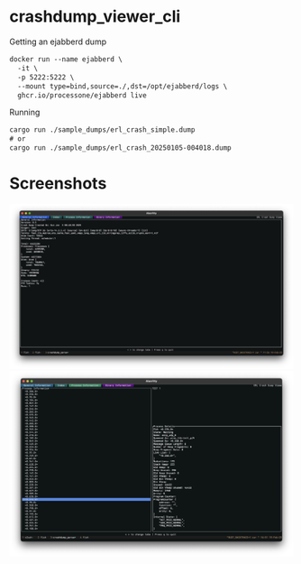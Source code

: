 # crashdump_viewer_cli

Getting an ejabberd dump
```
docker run --name ejabberd \
  -it \
  -p 5222:5222 \
  --mount type=bind,source=./,dst=/opt/ejabberd/logs \
  ghcr.io/processone/ejabberd live

```


Running
```
cargo run ./sample_dumps/erl_crash_simple.dump
# or
cargo run ./sample_dumps/erl_crash_20250105-004018.dump
```

# Screenshots
![](./screenshots/general_view.png)
![](./screenshots/process_view.png)
